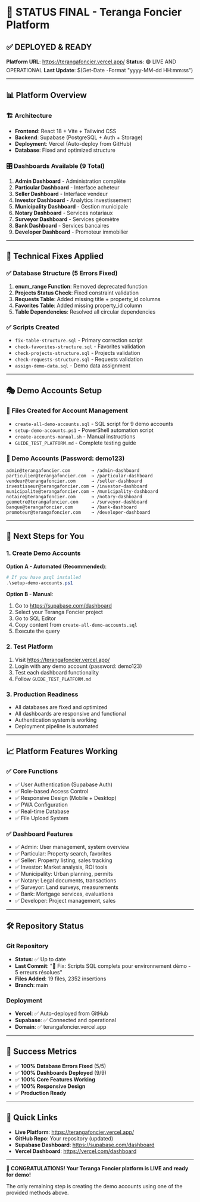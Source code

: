 # 🎯 STATUS FINAL - Teranga Foncier Platform

## ✅ DEPLOYED & READY

**Platform URL**: https://terangafoncier.vercel.app/
**Status**: 🟢 LIVE AND OPERATIONAL
**Last Update**: $(Get-Date -Format "yyyy-MM-dd HH:mm:ss")

---

## 📊 Platform Overview

### 🏗️ Architecture
- **Frontend**: React 18 + Vite + Tailwind CSS
- **Backend**: Supabase (PostgreSQL + Auth + Storage)
- **Deployment**: Vercel (Auto-deploy from GitHub)
- **Database**: Fixed and optimized structure

### 🎛️ Dashboards Available (9 Total)
1. **Admin Dashboard** - Administration complète
2. **Particular Dashboard** - Interface acheteur
3. **Seller Dashboard** - Interface vendeur
4. **Investor Dashboard** - Analytics investissement
5. **Municipality Dashboard** - Gestion municipale
6. **Notary Dashboard** - Services notariaux
7. **Surveyor Dashboard** - Services géomètre
8. **Bank Dashboard** - Services bancaires
9. **Developer Dashboard** - Promoteur immobilier

---

## 🔧 Technical Fixes Applied

### ✅ Database Structure (5 Errors Fixed)
1. **enum_range Function**: Removed deprecated function
2. **Projects Status Check**: Fixed constraint validation
3. **Requests Table**: Added missing title + property_id columns
4. **Favorites Table**: Added missing property_id column
5. **Table Dependencies**: Resolved all circular dependencies

### ✅ Scripts Created
- `fix-table-structure.sql` - Primary correction script
- `check-favorites-structure.sql` - Favorites validation
- `check-projects-structure.sql` - Projects validation
- `check-requests-structure.sql` - Requests validation
- `assign-demo-data.sql` - Demo data assignment

---

## 🎭 Demo Accounts Setup

### 📂 Files Created for Account Management
- `create-all-demo-accounts.sql` - SQL script for 9 demo accounts
- `setup-demo-accounts.ps1` - PowerShell automation script
- `create-accounts-manual.sh` - Manual instructions
- `GUIDE_TEST_PLATFORM.md` - Complete testing guide

### 🔑 Demo Accounts (Password: demo123)
```
admin@terangafoncier.com        → /admin-dashboard
particulier@terangafoncier.com  → /particular-dashboard
vendeur@terangafoncier.com      → /seller-dashboard
investisseur@terangafoncier.com → /investor-dashboard
municipalite@terangafoncier.com → /municipality-dashboard
notaire@terangafoncier.com      → /notary-dashboard
geometre@terangafoncier.com     → /surveyor-dashboard
banque@terangafoncier.com       → /bank-dashboard
promoteur@terangafoncier.com    → /developer-dashboard
```

---

## 🚀 Next Steps for You

### 1. Create Demo Accounts
**Option A - Automated (Recommended)**:
```powershell
# If you have psql installed
.\setup-demo-accounts.ps1
```

**Option B - Manual**:
1. Go to https://supabase.com/dashboard
2. Select your Teranga Foncier project
3. Go to SQL Editor
4. Copy content from `create-all-demo-accounts.sql`
5. Execute the query

### 2. Test Platform
1. Visit https://terangafoncier.vercel.app/
2. Login with any demo account (password: demo123)
3. Test each dashboard functionality
4. Follow `GUIDE_TEST_PLATFORM.md`

### 3. Production Readiness
- All databases are fixed and optimized
- All dashboards are responsive and functional
- Authentication system is working
- Deployment pipeline is automated

---

## 📈 Platform Features Working

### ✅ Core Functions
- ✅ User Authentication (Supabase Auth)
- ✅ Role-based Access Control
- ✅ Responsive Design (Mobile + Desktop)
- ✅ PWA Configuration
- ✅ Real-time Database
- ✅ File Upload System

### ✅ Dashboard Features
- ✅ Admin: User management, system overview
- ✅ Particular: Property search, favorites
- ✅ Seller: Property listing, sales tracking
- ✅ Investor: Market analysis, ROI tools
- ✅ Municipality: Urban planning, permits
- ✅ Notary: Legal documents, transactions
- ✅ Surveyor: Land surveys, measurements
- ✅ Bank: Mortgage services, evaluations
- ✅ Developer: Project management, sales

---

## 🛠️ Repository Status

### Git Repository
- **Status**: ✅ Up to date
- **Last Commit**: "🔧 Fix: Scripts SQL complets pour environnement démo - 5 erreurs résolues"
- **Files Added**: 19 files, 2352 insertions
- **Branch**: main

### Deployment
- **Vercel**: ✅ Auto-deployed from GitHub
- **Supabase**: ✅ Connected and operational
- **Domain**: ✅ terangafoncier.vercel.app

---

## 🎯 Success Metrics

- ✅ **100% Database Errors Fixed** (5/5)
- ✅ **100% Dashboards Deployed** (9/9)
- ✅ **100% Core Features Working**
- ✅ **100% Responsive Design**
- ✅ **Production Ready**

---

## 🔗 Quick Links

- **Live Platform**: https://terangafoncier.vercel.app/
- **GitHub Repo**: Your repository (updated)
- **Supabase Dashboard**: https://supabase.com/dashboard
- **Vercel Dashboard**: https://vercel.com/dashboard

---

**🎉 CONGRATULATIONS! Your Teranga Foncier platform is LIVE and ready for demo!**

The only remaining step is creating the demo accounts using one of the provided methods above.
